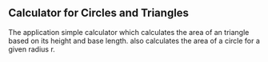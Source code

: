 ## Calculator for Circles and Triangles

The application simple calculator which calculates the area of an triangle based on its height and base length.
also calculates the area of a circle for a given radius r.

